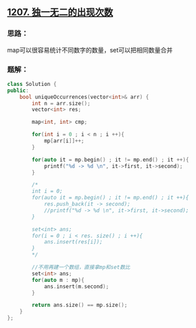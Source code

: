 ## [1207. 独一无二的出现次数](https://leetcode.cn/problems/unique-number-of-occurrences/description/)

### 思路：
map可以很容易统计不同数字的数量，set可以把相同数量合并

### 题解：
                     
```c++
class Solution {
public:
    bool uniqueOccurrences(vector<int>& arr) {
        int n = arr.size();
        vector<int> res;

        map<int, int> cmp;

        for(int i = 0 ; i < n ; i ++){
            mp[arr[i]]++;
        }

        for(auto it = mp.begin() ; it != mp.end() ; it ++){
            printf("%d -> %d \n", it->first, it->second);
        }

        /*
        int i = 0;
        for(auto it = mp.begin() ; it != mp.end() ; it ++){
            res.push_back(it -> second);
            //printf("%d -> %d \n", it->first, it->second);
        }

        set<int> ans;
        for(i = 0 ; i < res. size() ; i ++){
            ans.insert(res[i]);
        }
        */

        //不用再建一个数组，直接拿mp和set数比
        set<int> ans;
        for(auto m : mp){
            ans.insert(m.second);
        }

        return ans.size() == mp.size();
    }
};
```
